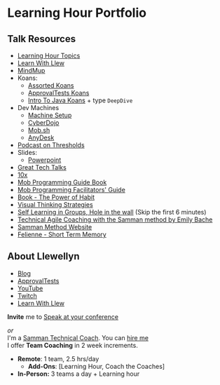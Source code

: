 # Learning Hour Portfolio

## Talk Resources

* [Learning Hour Topics](https://github.com/isidore/FalcoTechnicalCoachingFramework/blob/master/LearningHourTopics.md)
* [Learn With Llew](https://github.com/LearnWithLlew)
* [MindMup](https://app.mindmup.com/map/new)
* Koans:
  * [Assorted Koans](https://github.com/learnwithllew?q=koans&type=all&language=&sort=) 
  * [ApprovalTests Koans](https://github.com/approvals?q=koans&type=all&language=&sort=)
  * [Intro To Java Koans](https://github.com/LearnWithLlew/IntroToJava/find/master) + type `DeepDive`
* Dev Machines
  * [Machine Setup](https://github.com/jaybazuzi/machine-setup#readme)  
  * [CyberDojo](https://cyber-dojo.org/creator/home)
  * [Mob.sh](https://mob.sh/)
  * [AnyDesk](https://anydesk.com/en)
* [Podcast on Thresholds]( http://revisionisthistory.com/episodes/03-the-big-man-cant-shoot)
* Slides:
  * [Powerpoint](https://github.com/isidore/Talks/blob/master/Slides/Learning%20Hour%20Portfolio.pptx)
* [Great Tech Talks](http://llewellynfalco.blogspot.com/p/great-technical-talks.html)
* [10x](https://www.youtube.com/watch?v=1Bv1-6EX70s)
* [Mob Programming Guide Book](http://mobprogrammingguidebook.com)
* [Mob Programming Facilitators' Guide](https://github.com/LearnWithLlew/MobProgrammingFacilitatorsGuide)
* [Book - The Power of Habit](https://www.amazon.com/dp/B007EJSMC8)
* [Visual Thinking Strategies](https://vtshome.org/)
* [Self Learning in Groups, Hole in the wall](https://www.ted.com/talks/sugata_mitra_kids_can_teach_themselves?language=en) (Skip the first 6 minutes)
* [Technical Agile Coaching with the Samman method by Emily Bache](https://leanpub.com/techagilecoach)
* [Samman Method Website](https://www.sammancoaching.org/)
* [Felienne - Short Term Memory](https://www.youtube.com/watch?v=jjMlguOrWHc&t=1222s)

## About Llewellyn<!-- include: llewellyn.md -->

* [Blog](https://llewellynfalco.blogspot.com/)
* [ApprovalTests](https://github.com/approvals/)
* [YouTube](https://www.youtube.com/user/isidoreus/videos)
* [Twitch](https://www.twitch.tv/llewellynfalco)
* [Learn With Llew](https://github.com/LearnWithLlew)

**Invite** me to [Speak at your conference](Speaking_at_conferences.md)

*or*  
I'm a [Samman Technical Coach](https://sammancoaching.org/). You can [hire me](http://llewellynfalco.blogspot.com/p/hire-me.html)  
I offer **Team Coaching** in 2 week increments.
* **Remote**: 1 team, 2.5 hrs/day  
    * **Add-Ons**: [Learning Hour, Coach the Coaches]
* **In-Person:**  3 teams a day + Learning hour

<!-- endInclude -->
